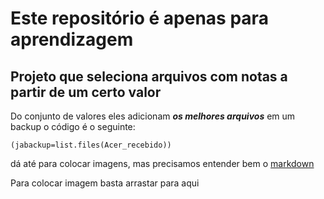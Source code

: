 # Este repositório é apenas para aprendizagem
## Projeto que seleciona arquivos com notas a partir de um certo valor

Do conjunto de valores eles adicionam ***os melhores arquivos*** em um backup
o código é o seguinte:
```
(jabackup=list.files(Acer_recebido))
```

dá até para colocar imagens, mas precisamos entender bem o [markdown](https://wordpress.com/support/markdown-quick-reference/)

Para colocar imagem basta arrastar para aqui
